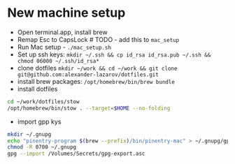 # New machine setup

- Open terminal.app, install brew
- Remap Esc to CapsLock # TODO - add this to `mac_setup`
- Run Mac setup - `./mac_setup.sh`
- Set up ssh keys:
  `mkdir ~/.ssh && cp id_rsa id_rsa.pub ~/.ssh && chmod 06000 ~/.ssh/id_rsa*`
- clone dotfiles
  `mkdir ~/work && cd ~/work && git clone git@github.com:alexander-lazarov/dotfiles.git`
- install brew packages:
  `/opt/homebrew/bin/brew bundle`
- install dotfiles
```bash
cd ~/work/dotfiles/stow
/opt/homebrew/bin/stow . --target=$HOME --no-folding
```
- import gpp kys
```bash
mkdir ~/.gnupg
echo "pinentry-program $(brew --prefix)/bin/pinentry-mac" > ~/.gnupg/gpg-agent.conf
chmod -R 0700 ~/.gnupg
gpg --import /Volumes/Secrets/gpg-export.asc
```

